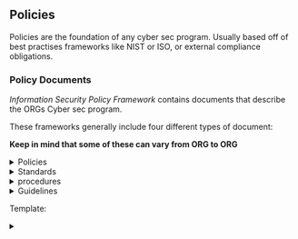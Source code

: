 
## Policies

Policies are the foundation of any cyber sec program. Usually based off of best practises frameworks like NIST or ISO, or external compliance obligations.

### Policy Documents

*Information Security Policy Framework* contains documents that describe the ORGs Cyber sec program.

These frameworks generally include four different types of document:

**Keep in mind that some of these can vary from ORG to ORG**

<details>
  <summary>Policies</summary>
    <br>
  High-level statement of mgmt intent.
  
  High lvl allows CISO to have flex to adapt or change specific sec req with changes in businees and tech env.
  
  Mandatory compliance.
  
  Policies often are hard to make/get approved, usually from CEO. 
  
  And infosec policy usually contains broad statements about cyber sec objectives:
  
  example: Req all staff take measures to protect confidentiality , integrity and availability of info and info systems.
  
  ORGs commonly include the following docs in their infosec policy lib:
  
  - *Infosec policy* high level authority and guidance for sec program
  
  - *Acceptable use policy (AUP)* gives net and sys users clear direction on permissible uses of info resources.  
  
  - *Data ownership *
  
  -
  
  
 </details>

<details>
  <summary>Standards</summary>
    <br>
 </details>

<details>
  <summary>procedures</summary>
    <br>
 </details>

<details>
  <summary>Guidelines</summary>
    <br>
 </details>





Template:

<details>
  <summary></summary>
    <br>
 </details>


